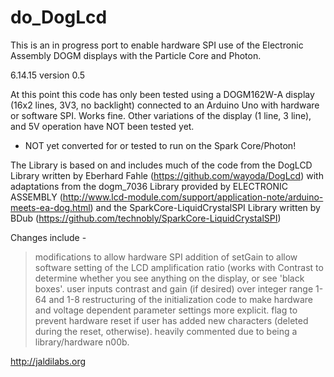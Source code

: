 do_DogLcd
======

This is an in progress port to enable hardware SPI use of the Electronic Assembly DOGM displays with the Particle Core and Photon.

6.14.15 version 0.5 

At this point this code has only been tested using a DOGM162W-A display (16x2 lines, 3V3, no backlight) connected to an Arduino Uno with hardware or software SPI. Works fine. 
Other variations of the display (1 line, 3 line), and 5V operation have NOT been tested yet. 

* NOT yet converted for or tested to run on the Spark Core/Photon! 

The Library is based on and includes much of the code from the DogLCD Library written by Eberhard Fahle (https://github.com/wayoda/DogLcd) with adaptations from the dogm_7036 Library provided by ELECTRONIC ASSEMBLY  (http://www.lcd-module.com/support/application-note/arduino-meets-ea-dog.html) and the SparkCore-LiquidCrystalSPI Library written by BDub (https://github.com/technobly/SparkCore-LiquidCrystalSPI)

Changes include -
> modifications to allow hardware SPI
> addition of setGain to allow software setting of the LCD amplification ratio (works with Contrast to determine whether you see anything on the display, or see 'black boxes'.
> user inputs contrast and gain (if desired) over integer range 1-64 and 1-8
> restructuring of the initialization code to make hardware and  voltage dependent parameter settings more explicit.
> flag to prevent hardware reset if user has added new characters (deleted during the reset, otherwise).
> heavily commented due to being a library/hardware n00b.

http://jaldilabs.org


